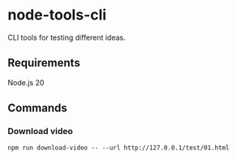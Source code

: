 # node-tools-cli

CLI tools for testing different ideas.

## Requirements

Node.js 20

## Commands

### Download video

`npm run download-video -- --url http://127.0.0.1/test/01.html`
